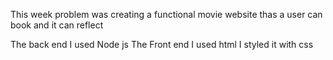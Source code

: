 This week problem was creating a functional movie website thas a user can book and it can reflect 

The back end I used Node js
The Front end I used html
I styled it with css



